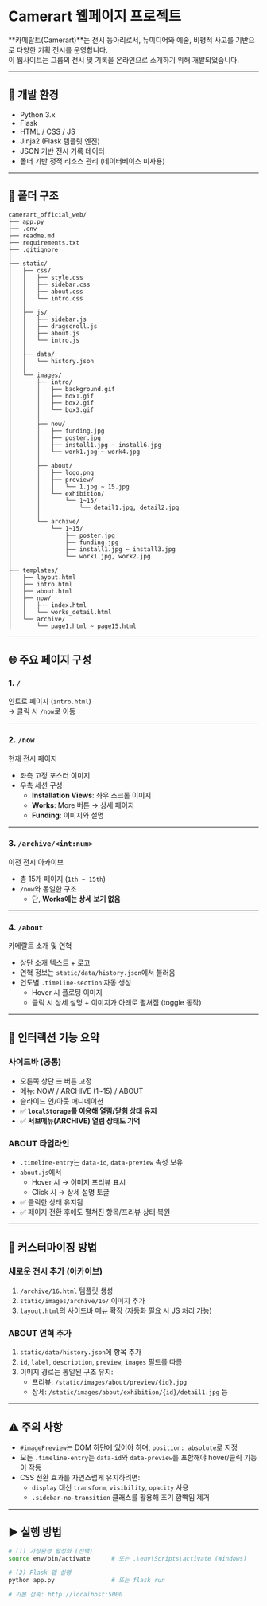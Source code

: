 # Camerart 웹페이지 프로젝트

**카메랄트(Camerart)**는 전시 동아리로서, 뉴미디어와 예술, 비평적 사고를 기반으로 다양한 기획 전시를 운영합니다.  
이 웹사이트는 그룹의 전시 및 기록을 온라인으로 소개하기 위해 개발되었습니다.

---

## 🔧 개발 환경

- Python 3.x
- Flask
- HTML / CSS / JS
- Jinja2 (Flask 템플릿 엔진)
- JSON 기반 전시 기록 데이터
- 폴더 기반 정적 리소스 관리 (데이터베이스 미사용)

---


## 📂 폴더 구조

```
camerart_official_web/
├── app.py
├── .env
├── readme.md
├── requirements.txt
├── .gitignore
│
├── static/
│   ├── css/
│   │   ├── style.css
│   │   ├── sidebar.css
│   │   ├── about.css
│   │   └── intro.css
│   │
│   ├── js/
│   │   ├── sidebar.js
│   │   ├── dragscroll.js
│   │   ├── about.js
│   │   └── intro.js
│   │
│   ├── data/
│   │   └── history.json
│   │
│   └── images/
│       ├── intro/
│       │   ├── background.gif
│       │   ├── box1.gif
│       │   ├── box2.gif
│       │   └── box3.gif
│       │
│       ├── now/
│       │   ├── funding.jpg
│       │   ├── poster.jpg
│       │   ├── install1.jpg ~ install6.jpg
│       │   └── work1.jpg ~ work4.jpg
│       │
│       ├── about/
│       │   ├── logo.png
│       │   ├── preview/
│       │   │   └── 1.jpg ~ 15.jpg
│       │   └── exhibition/
│       │       └── 1~15/
│       │           └── detail1.jpg, detail2.jpg
│       │
│       └── archive/
│           └── 1~15/
│               ├── poster.jpg
│               ├── funding.jpg
│               ├── install1.jpg ~ install3.jpg
│               └── work1.jpg, work2.jpg
│
├── templates/
│   ├── layout.html
│   ├── intro.html
│   ├── about.html
│   ├── now/
│   │   ├── index.html
│   │   └── works_detail.html
│   └── archive/
│       └── page1.html ~ page15.html
```

---

## 🌐 주요 페이지 구성

### 1. `/`  
인트로 페이지 (`intro.html`)  
→ 클릭 시 `/now`로 이동

---

### 2. `/now`  
현재 전시 페이지  
- 좌측 고정 포스터 이미지  
- 우측 세션 구성  
  - **Installation Views**: 좌우 스크롤 이미지  
  - **Works**: More 버튼 → 상세 페이지  
  - **Funding**: 이미지와 설명

---

### 3. `/archive/<int:num>`  
이전 전시 아카이브  
- 총 15개 페이지 (`1th ~ 15th`)  
- `/now`와 동일한 구조  
  - 단, **Works에는 상세 보기 없음**

---

### 4. `/about`  
카메랄트 소개 및 연혁  
- 상단 소개 텍스트 + 로고  
- 연혁 정보는 `static/data/history.json`에서 불러옴  
- 연도별 `.timeline-section` 자동 생성  
  - Hover 시 플로팅 이미지  
  - 클릭 시 상세 설명 + 이미지가 아래로 펼쳐짐 (toggle 동작)

---

## 🧠 인터랙션 기능 요약

### 사이드바 (공통)
- 오른쪽 상단 ☰ 버튼 고정
- 메뉴: NOW / ARCHIVE (1~15) / ABOUT
- 슬라이드 인/아웃 애니메이션
- ✅ **`localStorage`를 이용해 열림/닫힘 상태 유지**
- ✅ **서브메뉴(ARCHIVE) 열림 상태도 기억**

### ABOUT 타임라인
- `.timeline-entry`는 `data-id`, `data-preview` 속성 보유
- `about.js`에서
  - Hover 시 → 이미지 프리뷰 표시
  - Click 시 → 상세 설명 토글
- ✅ 클릭한 상태 유지됨
- ✅ 페이지 전환 후에도 펼쳐진 항목/프리뷰 상태 복원

---

## 📝 커스터마이징 방법

### 새로운 전시 추가 (아카이브)
1. `/archive/16.html` 템플릿 생성
2. `static/images/archive/16/` 이미지 추가
3. `layout.html`의 사이드바 메뉴 확장 (자동화 필요 시 JS 처리 가능)

### ABOUT 연혁 추가
1. `static/data/history.json`에 항목 추가
2. `id`, `label`, `description`, `preview`, `images` 필드를 따름
3. 이미지 경로는 통일된 구조 유지:
   - 프리뷰: `/static/images/about/preview/{id}.jpg`
   - 상세: `/static/images/about/exhibition/{id}/detail1.jpg` 등

---

## ⚠️ 주의 사항

- `#imagePreview`는 DOM 하단에 있어야 하며, `position: absolute`로 지정
- 모든 `.timeline-entry`는 `data-id`와 `data-preview`를 포함해야 hover/클릭 기능이 작동
- CSS 전환 효과를 자연스럽게 유지하려면:
  - `display` 대신 `transform`, `visibility`, `opacity` 사용
  - `.sidebar-no-transition` 클래스를 활용해 초기 깜빡임 제거

---

## ▶️ 실행 방법

```bash
# (1) 가상환경 활성화 (선택)
source env/bin/activate      # 또는 .\env\Scripts\activate (Windows)

# (2) Flask 앱 실행
python app.py                # 또는 flask run

# 기본 접속: http://localhost:5000